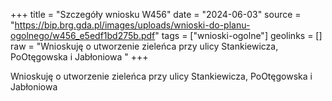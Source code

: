 +++
title = "Szczegóły wniosku W456"
date = "2024-06-03"
source = "https://bip.brg.gda.pl/images/uploads/wnioski-do-planu-ogolnego/w456_e5edf1bd275b.pdf"
tags = ["wnioski-ogolne"]
geolinks = []
raw = "Wnioskuję o utworzenie zieleńca przy ulicy Stankiewicza, PoOtęgowska i Jabłoniowa "
+++

Wnioskuję o utworzenie zieleńca przy ulicy Stankiewicza, PoOtęgowska i Jabłoniowa



